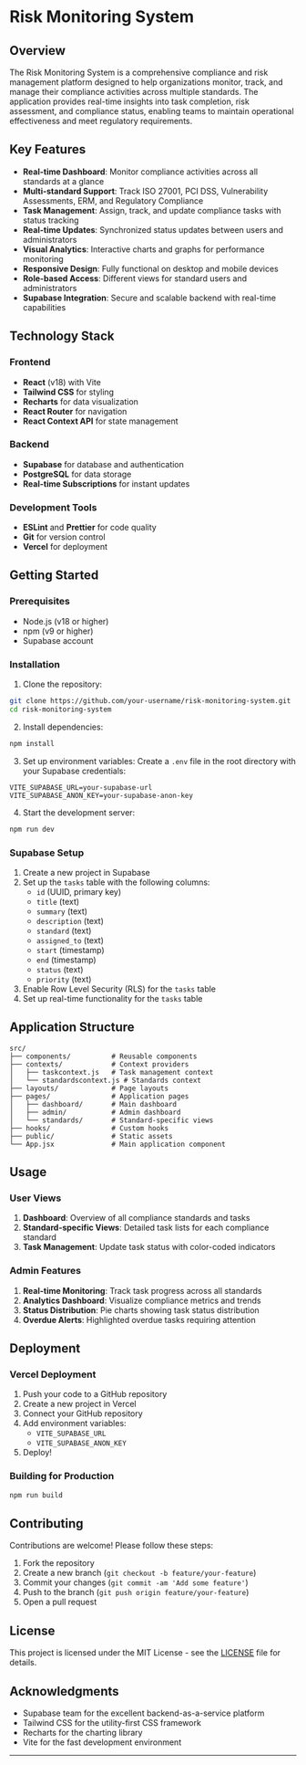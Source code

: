 # Risk Monitoring System
## Overview

The Risk Monitoring System is a comprehensive compliance and risk management platform designed to help organizations monitor, track, and manage their compliance activities across multiple standards. The application provides real-time insights into task completion, risk assessment, and compliance status, enabling teams to maintain operational effectiveness and meet regulatory requirements.

## Key Features

- **Real-time Dashboard**: Monitor compliance activities across all standards at a glance
- **Multi-standard Support**: Track ISO 27001, PCI DSS, Vulnerability Assessments, ERM, and Regulatory Compliance
- **Task Management**: Assign, track, and update compliance tasks with status tracking
- **Real-time Updates**: Synchronized status updates between users and administrators
- **Visual Analytics**: Interactive charts and graphs for performance monitoring
- **Responsive Design**: Fully functional on desktop and mobile devices
- **Role-based Access**: Different views for standard users and administrators
- **Supabase Integration**: Secure and scalable backend with real-time capabilities

## Technology Stack

### Frontend
- **React** (v18) with Vite
- **Tailwind CSS** for styling
- **Recharts** for data visualization
- **React Router** for navigation
- **React Context API** for state management

### Backend
- **Supabase** for database and authentication
- **PostgreSQL** for data storage
- **Real-time Subscriptions** for instant updates

### Development Tools
- **ESLint** and **Prettier** for code quality
- **Git** for version control
- **Vercel** for deployment

## Getting Started

### Prerequisites
- Node.js (v18 or higher)
- npm (v9 or higher)
- Supabase account

### Installation

1. Clone the repository:
```bash
git clone https://github.com/your-username/risk-monitoring-system.git
cd risk-monitoring-system
```

2. Install dependencies:
```bash
npm install
```

3. Set up environment variables:
Create a `.env` file in the root directory with your Supabase credentials:
```env
VITE_SUPABASE_URL=your-supabase-url
VITE_SUPABASE_ANON_KEY=your-supabase-anon-key
```

4. Start the development server:
```bash
npm run dev
```

### Supabase Setup

1. Create a new project in Supabase
2. Set up the `tasks` table with the following columns:
   - `id` (UUID, primary key)
   - `title` (text)
   - `summary` (text)
   - `description` (text)
   - `standard` (text)
   - `assigned_to` (text)
   - `start` (timestamp)
   - `end` (timestamp)
   - `status` (text)
   - `priority` (text)
3. Enable Row Level Security (RLS) for the `tasks` table
4. Set up real-time functionality for the `tasks` table

## Application Structure

```
src/
├── components/          # Reusable components
├── contexts/            # Context providers
│   ├── taskcontext.js   # Task management context
│   └── standardscontext.js # Standards context
├── layouts/             # Page layouts
├── pages/               # Application pages
│   ├── dashboard/       # Main dashboard
│   ├── admin/           # Admin dashboard
│   └── standards/       # Standard-specific views
├── hooks/               # Custom hooks
├── public/              # Static assets
└── App.jsx              # Main application component
```

## Usage

### User Views
1. **Dashboard**: Overview of all compliance standards and tasks
2. **Standard-specific Views**: Detailed task lists for each compliance standard
3. **Task Management**: Update task status with color-coded indicators

### Admin Features
1. **Real-time Monitoring**: Track task progress across all standards
2. **Analytics Dashboard**: Visualize compliance metrics and trends
3. **Status Distribution**: Pie charts showing task status distribution
4. **Overdue Alerts**: Highlighted overdue tasks requiring attention

## Deployment

### Vercel Deployment
1. Push your code to a GitHub repository
2. Create a new project in Vercel
3. Connect your GitHub repository
4. Add environment variables:
   - `VITE_SUPABASE_URL`
   - `VITE_SUPABASE_ANON_KEY`
5. Deploy!

### Building for Production
```bash
npm run build
```

## Contributing

Contributions are welcome! Please follow these steps:

1. Fork the repository
2. Create a new branch (`git checkout -b feature/your-feature`)
3. Commit your changes (`git commit -am 'Add some feature'`)
4. Push to the branch (`git push origin feature/your-feature`)
5. Open a pull request

## License

This project is licensed under the MIT License - see the [LICENSE](LICENSE) file for details.

## Acknowledgments

- Supabase team for the excellent backend-as-a-service platform
- Tailwind CSS for the utility-first CSS framework
- Recharts for the charting library
- Vite for the fast development environment

---

